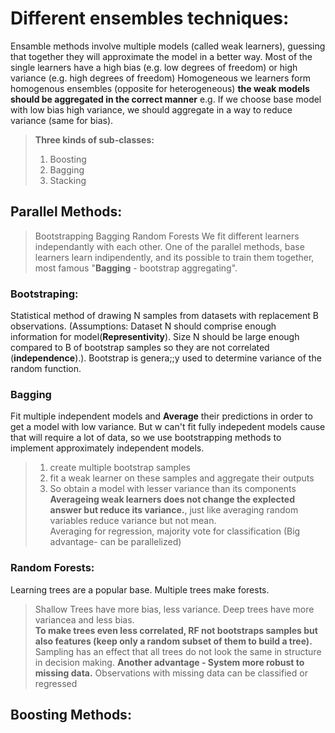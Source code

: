 # Different ensembles techniques:
Ensamble methods involve multiple models (called weak learners), guessing that together they will approximate the model in a better way.
Most of the single learners have a high bias (e.g. low degrees of freedom) or high variance (e.g. high degrees of freedom) 
Homogeneous we learners form homogenous ensembles (opposite for heterogeneous) 
**the weak models should be aggregated in the correct manner**
e.g. If we choose base model with low bias high variance, we should aggregate in a way to reduce variance (same for bias). 
> **Three kinds of sub-classes:** 
> 1. Boosting
> 2. Bagging
> 3. Stacking
## Parallel Methods:
> Bootstrapping
> Bagging
> Random Forests
We fit different learners independantly with each other.
One of the parallel methods, base learners learn indipendently, and its possible to train them together, most famous "**Bagging** - bootstrap aggregating".
### Bootstraping: 
Statistical method of drawing N samples from datasets with replacement B observations.
(Assumptions: Dataset N should comprise enough information for model(**Representivity**). Size N should be large enough compared to B of bootstrap samples so they are not correlated (**independence**).). Bootstrap is genera;;y used to determine variance of the random function.
### Bagging
Fit multiple independent models and **Average** their predictions in order to get a model with low variance. But w can't fit fully indepedent models cause that will require a lot of data, so we use bootstrapping methods to implement approximately independent models.
> 1. create multiple bootstrap samples
> 2. fit a weak learner on these samples and aggregate their outputs
> 3. So obtain a model with lesser variance than its components
**Averageing weak learners does not change the explected answer but reduce its variance.**, just like averaging random variables reduce variance but not mean.  
> Averaging for regression, majority vote for classification (Big advantage- can be parallelized)
### Random Forests:
Learning trees are a popular base. Multiple trees make forests.  
> Shallow Trees have more bias, less variance. Deep trees have more variancea and less bias.  
**To make trees even less correlated, RF not bootstraps samples but also features (keep only a random subset of them to build a tree).**
Sampling has an effect that all trees do not look the same in structure in decision making. **Another advantage - System more robust to missing data.** 
Observations with missing data can be classified or regressed  
  
## Boosting Methods:





